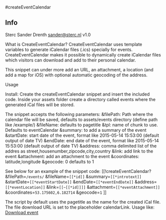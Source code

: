 #createEventCalendar

## Info
Sterc
Sander Drenth <sander@sterc.nl> v1.0  

What is CreateEventCalendar?
CreateEventCalendar uses template variables to generate iCalendar files (.ics) specially for events. CreateEventCalendar makes it possible to dynamically create iCalendar files which visitors can download and add to their personal calendar.

This snippet can under more add an URL, an attachment, a location (and add a map for iOS) with optional automatic geocoding of the address.

Usage

Install:
Create the createEventCalendar snippet and insert the included code. Inside your assets folder create a directory called events where the generated iCal files will be stored.

The snippet accepts the following parameters:
&filePath: Path where the calendar file will be saved, defaults to assets/events directory (define path like /example/)
&fileName: defaults to pagetitle
&tpl: name of chunk to use. Defaults to eventCalendar
&summary: to add a summary of the event
&startDate: start date of the event, format like 2015-05-14 15:53:00 (default output of date TV)
&endDate: end date of the event, format like 2015-05-14 15:53:00 (default output of date TV)
&address: comma delimited list of the addres as street,housenumber,zipcode,city,country
&link: add link to the event
&attachment: add an attachment to the event
&coordinates: latitude,longitude
&geocode: 0 defaults to 1

See below for an example of the snippet code:
[[!createEventCalendar?
    &filePath=`/events/`
    &fileName=`[[*id]]`
    &summary=`[[*introtext]]`
    &startDate=`[[*eventStartDate]]`
    &endDate=`[[*eventEndDate]]`
    &address=`[[*eventLocation]]`
    &link=`[[~[[*id]]]]`
    &attachment=`[[*eventAttachment]]`
    &coordinates=`53.175602,6.182714`
    &geocode=`1`
]]

The script by default uses the pagetitle as the name for the created iCal file. The file download URL is set to the placeholder calendarLink.
Usage like:
<a href="[[+calendarLink]]">Download event</a>
